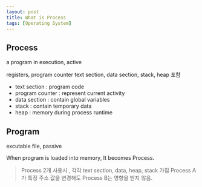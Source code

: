 ```yaml
---
layout: post
title: What is Process
tags: [Operating System]
---
```


Process
-------
a program in execution, active

registers, program counter text section, data section, stack, heap 포함

  * text section : program code
  * program counter : represent current activity
  * data section : contain global variables
  * stack : contain temporary data
  * heap : memory during process runtime

Program
-------
excutable file, passive

When program is loaded into memory, It becomes Process.


> Process 2개 사용시 , 각각 text section, data, heap, stack 가짐
> Process A가 특정 주소 값을 변경해도 Process B는 영향을 받지 않음.
